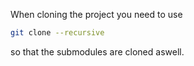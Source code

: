 When cloning the project you need to use
```bash
git clone --recursive
```
so that the submodules are cloned aswell.
